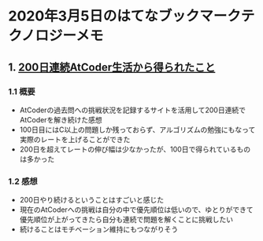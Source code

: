 # 2020年3月5日のはてなブックマークテクノロジーメモ

## 1. [200日連続AtCoder生活から得られたこと](https://yutas.hatenadiary.com/entry/2020/03/03/210836)

### 1.1 概要

- AtCoderの過去問への挑戦状況を記録するサイトを活用して200日連続でAtCoderを解き続けた感想
- 100日目にはC以上の問題しか残っておらず、アルゴリズムの勉強にもなって実際のレートを上げることができた
- 200日を超えてレートの伸び幅は少なかったが、100日で得られているものは多かった

### 1.2 感想

- 200日やり続けるということはすごいと感じた
- 現在のAtCoderへの挑戦は自分の中で優先順位は低いので、ゆとりができて優先順位が上がってきたら自分も連続で問題を解くことに挑戦したい
- 続けることはモチベーション維持にもつながりそう
